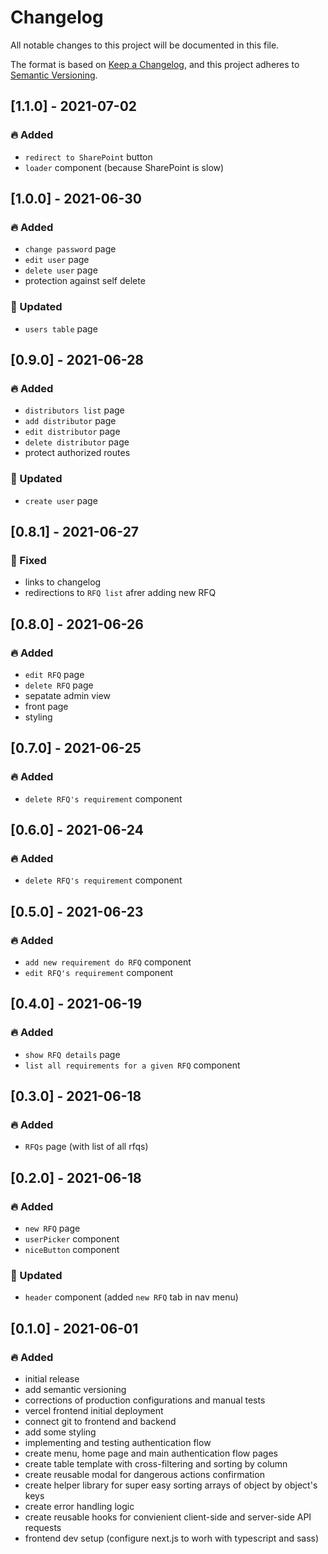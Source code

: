 # Changelog

All notable changes to this project will be documented in this file.

The format is based on [Keep a Changelog](https://keepachangelog.com/en/1.0.0/),
and this project adheres to [Semantic Versioning](https://semver.org/spec/v2.0.0.html).

## [1.1.0] - 2021-07-02

### 🔥 Added

- `redirect to SharePoint` button
- `loader` component (because SharePoint is slow)

## [1.0.0] - 2021-06-30

### 🔥 Added

- `change password` page
- `edit user` page
- `delete user` page
- protection against self delete

### 💪 Updated

- `users table` page

## [0.9.0] - 2021-06-28

### 🔥 Added

- `distributors list` page
- `add distributor` page
- `edit distributor` page
- `delete distributor` page
- protect authorized routes

### 💪 Updated

- `create user` page

## [0.8.1] - 2021-06-27

### 👾 Fixed

- links to changelog
- redirections to `RFQ list` afrer adding new RFQ

## [0.8.0] - 2021-06-26

### 🔥 Added

- `edit RFQ` page
- `delete RFQ` page
- sepatate admin view
- front page
- styling

## [0.7.0] - 2021-06-25

### 🔥 Added

- `delete RFQ's requirement` component

## [0.6.0] - 2021-06-24

### 🔥 Added

- `delete RFQ's requirement` component

## [0.5.0] - 2021-06-23

### 🔥 Added

- `add new requirement do RFQ` component
- `edit RFQ's requirement` component

## [0.4.0] - 2021-06-19

### 🔥 Added

- `show RFQ details` page
- `list all requirements for a given RFQ` component

## [0.3.0] - 2021-06-18

### 🔥 Added

- `RFQs` page (with list of all rfqs)

## [0.2.0] - 2021-06-18

### 🔥 Added

- `new RFQ` page
- `userPicker` component
- `niceButton` component

### 💪 Updated

- `header` component (added `new RFQ` tab in nav menu)

## [0.1.0] - 2021-06-01

### 🔥 Added

- initial release
- add semantic versioning
- corrections of production configurations and manual tests
- vercel frontend initial deployment
- connect git to frontend and backend
- add some styling
- implementing and testing authentication flow
- create menu, home page and main authentication flow pages
- create table template with cross-filtering and sorting by column
- create reusable modal for dangerous actions confirmation
- create helper library for super easy sorting arrays of object by object's keys
- create error handling logic
- create reusable hooks for convienient client-side and server-side API requests
- frontend dev setup (configure next.js to worh with typescript and sass)
